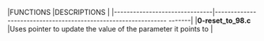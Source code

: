 |FUNCTIONS			|DESCRIPTIONS								|
|-------------------------------|--------------------------------------------------------------- -------|
|**0-reset_to_98.c**		|Uses pointer to update the value of the parameter it points to		|

